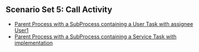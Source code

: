 ## Scenario Set 5: Call Activity
- [Parent Process with a SubProcess containing a User Task with assignee User1]()
- [Parent Process with a SubProcess containing a Service Task with implementation]() 
